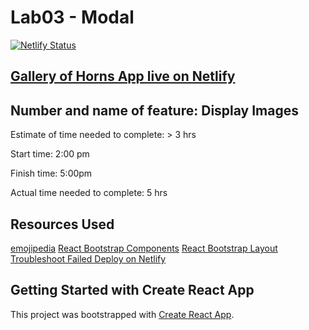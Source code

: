 # Lab03 - Modal

[![Netlify Status](https://api.netlify.com/api/v1/badges/5dc6c58a-e39d-43c6-9d8a-feef1e548bde/deploy-status)](https://app.netlify.com/sites/thirsty-wing-044740/deploys)

## [Gallery of Horns App live on Netlify](https://thirsty-wing-044740.netlify.app)

## Number and name of feature: Display Images

Estimate of time needed to complete: > 3 hrs

Start time: 2:00 pm

Finish time: 5:00pm

Actual time needed to complete: 5 hrs

## Resources Used

[emojipedia](https://emojipedia.org/unicorn/)
[React Bootstrap Components](https://react-bootstrap.github.io/components/cards/)
[React Bootstrap Layout](https://react-bootstrap.github.io/layout/grid/)
[Troubleshoot Failed Deploy on Netlify](https://answers.netlify.com/t/support-guide-netlify-app-builds-locally-but-fails-on-deploy-case-sensitivity/10754)

## Getting Started with Create React App

This project was bootstrapped with [Create React App](https://github.com/facebook/create-react-app).
